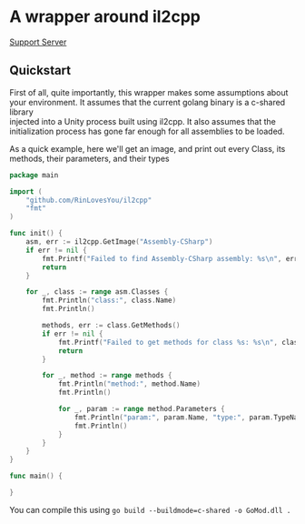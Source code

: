 # A wrapper around il2cpp

[Support Server](https://discord.gg/zgzkyGvTS8)

## Quickstart
First of all, quite importantly, this wrapper makes some assumptions about your environment. It assumes that the current golang binary is a c-shared library<br>
injected into a Unity process built using il2cpp. It also assumes that the initialization process has gone far enough for all assemblies to be loaded.<br>

As a quick example, here we'll get an image, and print out every Class, its methods, their parameters, and their types

```go
package main

import (
	"github.com/RinLovesYou/il2cpp"
	"fmt"
)

func init() {
	asm, err := il2cpp.GetImage("Assembly-CSharp")
	if err != nil {
		fmt.Printf("Failed to find Assembly-CSharp assembly: %s\n", err.Error())
		return
	}

	for _, class := range asm.Classes {
		fmt.Println("class:", class.Name)
		fmt.Println()

		methods, err := class.GetMethods()
		if err != nil {
			fmt.Printf("Failed to get methods for class %s: %s\n", class.Name, err.Error())
			return
		}

		for _, method := range methods {
			fmt.Println("method:", method.Name)
			fmt.Println()

			for _, param := range method.Parameters {
				fmt.Println("param:", param.Name, "type:", param.TypeName)
				fmt.Println()
			}
		}
	}
}

func main() {

}

```

You can compile this using `go build --buildmode=c-shared -o GoMod.dll .`

